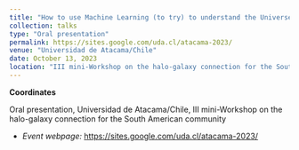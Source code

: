 ```yaml
---
title: "How to use Machine Learning (to try) to understand the Universe"
collection: talks
type: "Oral presentation"
permalink: https://sites.google.com/uda.cl/atacama-2023/
venue: "Universidad de Atacama/Chile"
date: October 13, 2023
location: "III mini-Workshop on the halo-galaxy connection for the South American community"
---
```


**Coordinates**

Oral presentation, Universidad de Atacama/Chile, III mini-Workshop on the halo-galaxy connection for the South American community

* _Event webpage:_ https://sites.google.com/uda.cl/atacama-2023/
